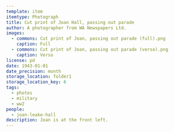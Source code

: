 ```yaml
---
template: item
itemtype: Photograph
title: Cut print of Joan Hall, passing out parade
author: A photographer from WA Newspapers Ltd.
images:
  - commons: Cut print of Joan, passing out parade (full).png
    caption: Full
  - commons: Cut print of Joan, passing out parade (verso).png
    caption: Verso
license: pd
date: 1943-01-01
date_precision: month
storage_location: folder1
storage_location_key: 6
tags:
  - photos
  - military
  - ww2
people:
  - joan-leake-hall
description: Joan is at the front left.
---
```

